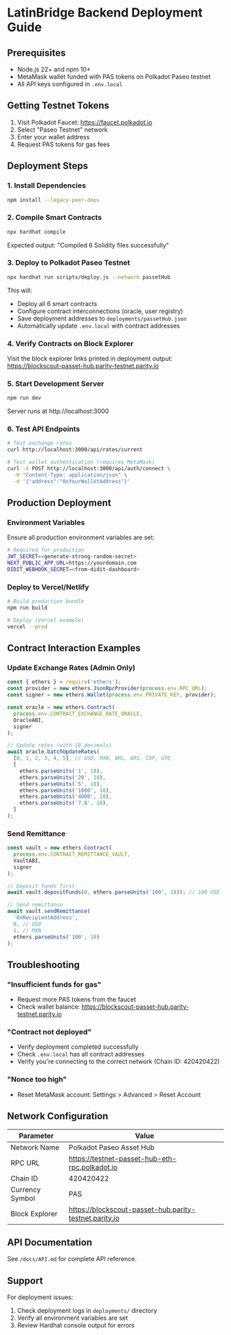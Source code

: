 # LatinBridge Backend Deployment Guide

## Prerequisites

- Node.js 22+ and npm 10+
- MetaMask wallet funded with PAS tokens on Polkadot Paseo testnet
- All API keys configured in `.env.local`

## Getting Testnet Tokens

1. Visit Polkadot Faucet: https://faucet.polkadot.io
2. Select "Paseo Testnet" network
3. Enter your wallet address
4. Request PAS tokens for gas fees

## Deployment Steps

### 1. Install Dependencies

```bash
npm install --legacy-peer-deps
```

### 2. Compile Smart Contracts

```bash
npx hardhat compile
```

Expected output: "Compiled 6 Solidity files successfully"

### 3. Deploy to Polkadot Paseo Testnet

```bash
npx hardhat run scripts/deploy.js --network passetHub
```

This will:
- Deploy all 6 smart contracts
- Configure contract interconnections (oracle, user registry)
- Save deployment addresses to `deployments/passetHub.json`
- Automatically update `.env.local` with contract addresses

### 4. Verify Contracts on Block Explorer

Visit the block explorer links printed in deployment output:
https://blockscout-passet-hub.parity-testnet.parity.io

### 5. Start Development Server

```bash
npm run dev
```

Server runs at http://localhost:3000

### 6. Test API Endpoints

```bash
# Test exchange rates
curl http://localhost:3000/api/rates/current

# Test wallet authentication (requires MetaMask)
curl -X POST http://localhost:3000/api/auth/connect \
  -H "Content-Type: application/json" \
  -d '{"address":"0xYourWalletAddress"}'
```

## Production Deployment

### Environment Variables

Ensure all production environment variables are set:

```bash
# Required for production
JWT_SECRET=<generate-strong-random-secret>
NEXT_PUBLIC_APP_URL=https://yourdomain.com
DIDIT_WEBHOOK_SECRET=<from-didit-dashboard>
```

### Deploy to Vercel/Netlify

```bash
# Build production bundle
npm run build

# Deploy (Vercel example)
vercel --prod
```

## Contract Interaction Examples

### Update Exchange Rates (Admin Only)

```javascript
const { ethers } = require('ethers');
const provider = new ethers.JsonRpcProvider(process.env.RPC_URL);
const signer = new ethers.Wallet(process.env.PRIVATE_KEY, provider);

const oracle = new ethers.Contract(
  process.env.CONTRACT_EXCHANGE_RATE_ORACLE,
  OracleABI,
  signer
);

// Update rates (with 18 decimals)
await oracle.batchUpdateRates(
  [0, 1, 2, 3, 4, 5], // USD, MXN, BRL, ARS, COP, GTQ
  [
    ethers.parseUnits('1', 18),
    ethers.parseUnits('20', 18),
    ethers.parseUnits('5', 18),
    ethers.parseUnits('1000', 18),
    ethers.parseUnits('4000', 18),
    ethers.parseUnits('7.8', 18),
  ]
);
```

### Send Remittance

```javascript
const vault = new ethers.Contract(
  process.env.CONTRACT_REMITTANCE_VAULT,
  VaultABI,
  signer
);

// Deposit funds first
await vault.depositFunds(0, ethers.parseUnits('100', 18)); // 100 USD

// Send remittance
await vault.sendRemittance(
  '0xRecipientAddress',
  0, // USD
  1, // MXN
  ethers.parseUnits('100', 18)
);
```

## Troubleshooting

### "Insufficient funds for gas"
- Request more PAS tokens from the faucet
- Check wallet balance: https://blockscout-passet-hub.parity-testnet.parity.io

### "Contract not deployed"
- Verify deployment completed successfully
- Check `.env.local` has all contract addresses
- Verify you're connecting to the correct network (Chain ID: 420420422)

### "Nonce too high"
- Reset MetaMask account: Settings > Advanced > Reset Account

## Network Configuration

| Parameter | Value |
|-----------|-------|
| Network Name | Polkadot Paseo Asset Hub |
| RPC URL | https://testnet-passet-hub-eth-rpc.polkadot.io |
| Chain ID | 420420422 |
| Currency Symbol | PAS |
| Block Explorer | https://blockscout-passet-hub.parity-testnet.parity.io |

## API Documentation

See `/docs/API.md` for complete API reference.

## Support

For deployment issues:
1. Check deployment logs in `deployments/` directory
2. Verify all environment variables are set
3. Review Hardhat console output for errors
